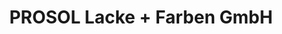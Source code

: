 ---
title: "PROSOL Lacke + Farben GmbH"
url: /giessen/prosol-lacke-farben-gmbh-ursulum/
shop: Farben
---